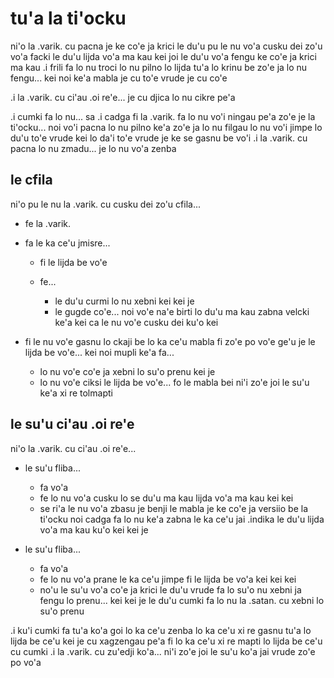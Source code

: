 # tu'a la ti'ocku
ni'o la .varik. cu pacna je ke co'e ja krici le du'u pu le nu vo'a cusku dei zo'u vo'a facki le du'u lijda vo'a ma kau kei joi le du'u vo'a fengu ke co'e ja krici ma kau
.i frili fa lo nu troci lo nu pilno lo lijda tu'a lo krinu be zo'e ja lo nu fengu... kei noi ke'a mabla je cu to'e vrude je cu co'e

.i la .varik. cu ci'au .oi re'e... je cu djica lo nu cikre pe'a

.i cumki fa lo nu... sa .i cadga fi la .varik. fa lo nu vo'i ningau pe'a zo'e je la ti'ocku... noi vo'i pacna lo nu pilno ke'a zo'e ja lo nu filgau lo nu vo'i jimpe lo du'u to'e vrude kei lo da'i to'e vrude je ke se gasnu be vo'i  .i la .varik. cu pacna lo nu zmadu... je lo nu vo'a zenba

## le cfila
ni'o pu le nu la .varik. cu cusku dei zo'u cfila...

* fe la .varik.
* fa le ka ce'u jmisre...

    * fi le lijda be vo'e
    * fe...

      * le du'u curmi lo nu xebni kei kei je
      * le gugde co'e... noi vo'e na'e birti lo du'u ma kau zabna velcki ke'a kei ca le nu vo'e cusku dei ku'o kei

* fi le nu vo'e gasnu lo ckaji be lo ka ce'u mabla fi zo'e po vo'e ge'u je le lijda be vo'e... kei noi mupli ke'a fa...

  * lo nu vo'e co'e ja xebni lo su'o prenu kei je
  * lo nu vo'e ciksi le lijda be vo'e... fo le mabla bei ni'i zo'e joi le su'u ke'a xi re tolmapti

## le su'u ci'au .oi re'e
ni'o la .varik. cu ci'au .oi re'e...

* le su'u fliba...

  * fa vo'a
  * fe lo nu vo'a cusku lo se du'u ma kau lijda vo'a ma kau kei kei
  * se ri'a le nu vo'a zbasu je benji le mabla je ke co'e ja versiio be la ti'ocku noi cadga fa lo nu ke'a zabna le ka ce'u jai .indika le du'u lijda vo'a ma kau ku'o kei kei je

* le su'u fliba...

  * fa vo'a
  * fe lo nu vo'a prane le ka ce'u jimpe fi le lijda be vo'a kei kei kei
  * no'u le su'u vo'a co'e ja krici le du'u vrude fa lo su'o nu xebni ja fengu lo prenu... kei kei je le du'u cumki fa lo nu la .satan. cu xebni lo su'o prenu

.i ku'i cumki fa tu'a ko'a goi lo ka ce'u zenba lo ka ce'u xi re gasnu tu'a lo lijda be ce'u kei je cu xagzengau pe'a fi lo ka ce'u xi re mapti lo lijda be ce'u cu cumki  .i la .varik. cu zu'edji ko'a... ni'i zo'e joi le su'u ko'a jai vrude zo'e po vo'a
